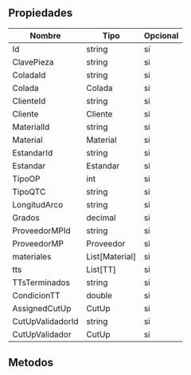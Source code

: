 ## Propiedades
|Nombre|Tipo|Opcional|
|---|---|---|
|Id|string|si|
|ClavePieza|string|si|
|ColadaId|string|si|
|Colada|Colada|si|
|ClienteId|string|si|
|Cliente|Cliente|si|
|MaterialId|string|si|
|Material|Material|si|
|EstandarId|string|si|
|Estandar|Estandar|si|
|TipoOP|int|si|
|TipoQTC|string|si|
|LongitudArco|string|si|
|Grados|decimal|si|
|ProveedorMPId|string|si|
|ProveedorMP|Proveedor|si|
|materiales|List[Material]|si|
|tts|List[TT]|si|
|TTsTerminados|string|si|
|CondicionTT|double|si|
|AssignedCutUp|CutUp|si|
|CutUpValidadorId|string|si|
|CutUpValidador|CutUp|si|

## Metodos
